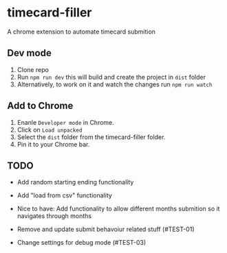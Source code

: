 # timecard-filler
A chrome extension to automate timecard submition

## Dev mode
1. Clone repo
2. Run `npm run dev` this will build and create the project in `dist` folder
3. Alternatively, to work on it and watch the changes run `npm run watch`

## Add to Chrome
1. Enanle `Developer mode` in Chrome.
2. Click on `Load unpacked` 
3. Select the `dist` folder from the timecard-filler folder.
4. Pin it to your Chrome bar.


## TODO
- Add random starting ending functionality
- Add "load from csv" functionality
- Nice to have: Add functionality to allow different months submition so it navigates through months



- Remove and update submit behavoiur related stuff (#TEST-01)
- Change settings for debug mode (#TEST-03)
